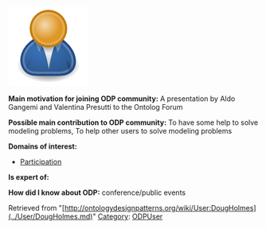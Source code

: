 [![Image:ODPUser.png](../images/a/a6/ODPUser.png)](../Image/ODPUser.png.md "Image:ODPUser.png")




  





__Main motivation for joining ODP community:__ A presentation by Aldo Gangemi and Valentina Presutti to the Ontolog Forum


__Possible main contribution to ODP community:__ To have some help to solve modeling problems, To help other users to solve modeling problems


__Domains of interest:__



* [Participation](../Community/Participation.md "Community:Participation")


__Is expert of:__


  

__How did I know about ODP:__ conference/public events






Retrieved from "[http://ontologydesignpatterns.org/wiki/User:DougHolmes](../User/DougHolmes.md)"
 [Category](http://ontologydesignpatterns.org/wiki/Special:Categories "Special:Categories"): [ODPUser](../Category/ODPUser.md "Category:ODPUser")